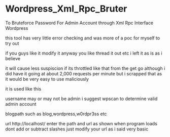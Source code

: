 Wordpress_Xml_Rpc_Bruter
========================

To Bruteforce Password For Admin Account through Xml Rpc Interface Wordpress

this tool has very little error checking and was more of a poc for myself to try out

if you guys like it modify it anyway you like thread it out etc i left it as is as i believe 

it will cause less suspiscion if its throttled like that from the get go although i did have it going at about 2,000 requests per minute but i scrapped that as it would be very easy to use maliciously 

it is used like this

username may or may not be admin i suggest wpscan to determine valid admin account

blogpath such as blog,wordpress,w0rdpr3ss etc

url http://localhost/ enter the path and url as shown when program loads dont add or subtract slashes
just modify your url as i said very basic
